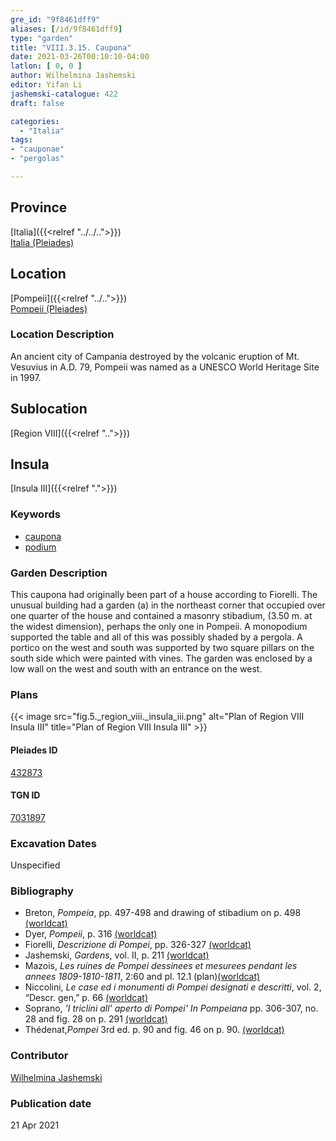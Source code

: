 ```yaml
---
gre_id: "9f8461dff9"
aliases: [/id/9f8461dff9]
type: "garden"
title: "VIII.3.15. Caupona"
date: 2021-03-26T00:10:10-04:00
latlon: [ 0, 0 ]
author: Wilhelmina Jashemski
editor: Yifan Li
jashemski-catalogue: 422
draft: false

categories:
  - "Italia"
tags:
- "cauponae"
- "pergolas"

---
```


## Province
[Italia]({{<relref "../../..">}}) \
[Italia (Pleiades)](https://pleiades.stoa.org/places/1052)

## Location
[Pompeii]({{<relref "../..">}}) \
[Pompeii (Pleiades)](https://pleiades.stoa.org/places/433032)

### Location Description
An ancient city of Campania destroyed by the volcanic eruption of Mt. Vesuvius in A.D. 79, Pompeii was named as a UNESCO World Heritage Site in 1997.

## Sublocation
[Region VIII]({{<relref "..">}})

## Insula
[Insula III]({{<relref ".">}})

### Keywords
 - [caupona](http://vocab.getty.edu/page/aat/300005208)
 - [podium](http://vocab.getty.edu/page/aat/300430533)


### Garden Description
This caupona had originally been part of a house according to Fiorelli. The unusual building had a garden (a) in the northeast corner that occupied over one quarter of the house and contained a masonry stibadium, (3.50 m. at the widest dimension), perhaps the only one in Pompeii. A monopodium supported the table and all of this was possibly shaded by a pergola. A portico on the west and south was supported by two square pillars on the south side which were painted with vines. The garden was enclosed by a low wall on the west and south with an entrance on the west.

### Plans
{{< image src="fig.5._region_viii._insula_iii.png" alt="Plan of Region VIII Insula III" title="Plan of Region VIII Insula III" >}}


#### Pleiades ID
[432873](https://pleiades.stoa.org/places/538911200)

#### TGN ID
[7031897](http://vocab.getty.edu/page/tgn/2053030)

###  Excavation Dates
Unspecified


### Bibliography
* Breton, *Pompeia*, pp. 497-498 and drawing of stibadium on p. 498 [(worldcat)](http://www.worldcat.org/oclc/894211341)
* Dyer, *Pompeii*, p. 316 [(worldcat)](http://www.worldcat.org/oclc/24327166)
* Fiorelli, *Descrizione di Pompei*, pp. 326-327 [(worldcat)](http://www.worldcat.org/oclc/252039996)
* Jashemski, *Gardens*, vol. II, p. 211 [(worldcat)](http://www.worldcat.org/oclc/1113367431)
* Mazois, *Les ruines de Pompei dessinees et mesurees pendant les annees 1809-1810-1811*, 2:60 and pl. 12.1 (plan)[(worldcat)](http://www.worldcat.org/oclc/457565631)
* Niccolini, *Le case ed i monumenti di Pompei designati e descritti*, vol. 2, “Descr. gen,” p. 66 [(worldcat)](http://www.worldcat.org/oclc/906755593)
* Soprano, *'I triclini all' aperto di Pompei' In Pompeiana* pp. 306-307, no. 28 and fig. 28 on p. 291 [(worldcat)](http://www.worldcat.org/oclc/311371089)
* Thédenat,*Pompei* 3rd ed. p. 90 and fig. 46 on p. 90. [(worldcat)](http://www.worldcat.org/oclc/612246417)

### Contributor
[Wilhelmina Jashemski](https://lib.guides.umd.edu/c.php?g=326514&p=2193250)

### Publication date

21 Apr 2021
